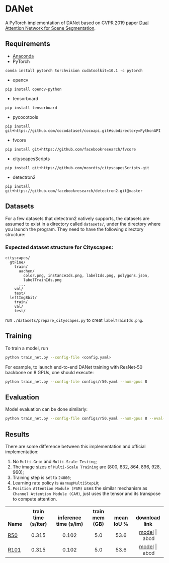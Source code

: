 # DANet
A PyTorch implementation of DANet based on CVPR 2019 paper [Dual Attention Network for Scene Segmentation](https://arxiv.org/abs/1809.02983). 

## Requirements
- [Anaconda](https://www.anaconda.com/download/)
- PyTorch
```
conda install pytorch torchvision cudatoolkit=10.1 -c pytorch
```
- opencv
```
pip install opencv-python
```
- tensorboard
```
pip install tensorboard
```
- pycocotools
```
pip install git+https://github.com/cocodataset/cocoapi.git#subdirectory=PythonAPI
```
- fvcore
```
pip install git+https://github.com/facebookresearch/fvcore
```
- cityscapesScripts
```
pip install git+https://github.com/mcordts/cityscapesScripts.git
```
- detectron2
```
pip install git+https://github.com/facebookresearch/detectron2.git@master
```

## Datasets
For a few datasets that detectron2 natively supports, the datasets are assumed to exist in a directory called
`datasets/`, under the directory where you launch the program. They need to have the following directory structure:

### Expected dataset structure for Cityscapes:
```
cityscapes/
  gtFine/
    train/
      aachen/
        color.png, instanceIds.png, labelIds.png, polygons.json,
        labelTrainIds.png
      ...
    val/
    test/
  leftImg8bit/
    train/
    val/
    test/
```
run `./datasets/prepare_cityscapes.py` to creat `labelTrainIds.png`.

## Training
To train a model, run
```bash
python train_net.py --config-file <config.yaml>
```

For example, to launch end-to-end DANet training with ResNet-50 backbone on 8 GPUs, one should execute:
```bash
python train_net.py --config-file configs/r50.yaml --num-gpus 8
```

## Evaluation
Model evaluation can be done similarly:
```bash
python train_net.py --config-file configs/r50.yaml --num-gpus 8 --eval-only MODEL.WEIGHTS checkpoints/model.pth
```

## Results
There are some difference between this implementation and official implementation:
1. No `Multi-Grid` and `Multi-Scale Testing`;
2. The image sizes of `Multi-Scale Training` are (800, 832, 864, 896, 928, 960);
3. Training step is set to `24000`;
4. Learning rate policy is `WarmupMultiStepLR`;
5. `Position Attention Module (PAM)` uses the similar mechanism as `Channel Attention Module (CAM)`, just uses the tensor
and its transpose to compute attention. 

<table>
	<tbody>
		<!-- START TABLE -->
		<!-- TABLE HEADER -->
		<th valign="bottom">Name</th>
		<th valign="bottom">train time (s/iter)</th>
		<th valign="bottom">inference time (s/im)</th>
		<th valign="bottom">train mem (GB)</th>
		<th valign="bottom">mean IoU %</th>
		<th valign="bottom">download link</th>
		<!-- TABLE BODY -->
		<!-- ROW: r50 -->
		<tr>
			<td align="left"><a href="configs/r50.yaml">R50</a></td>
			<td align="center">0.315</td>
			<td align="center">0.102</td>
			<td align="center">5.0</td>
			<td align="center">53.6</td>
			<td align="center"><a href="pan.baidu.com/aaa">model</a>&nbsp;|&nbsp;abcd</td>
		</tr>
		<!-- ROW: r101 -->
		<tr>
			<td align="left"><a href="configs/r101.yaml">R101</a></td>
			<td align="center">0.315</td>
			<td align="center">0.102</td>
			<td align="center">5.0</td>
			<td align="center">53.6</td>
			<td align="center"><a href="pan.baidu.com/aaa">model</a>&nbsp;|&nbsp;abcd</td>
		</tr>
	</tbody>
</table>